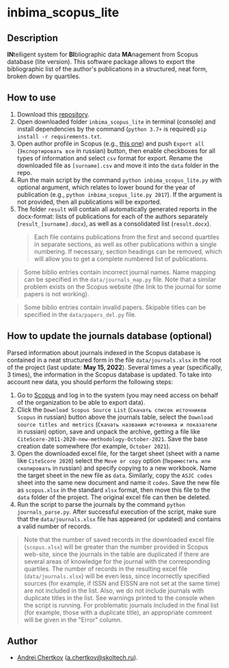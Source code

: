 # inbima_scopus_lite


## Description

**IN**telligent system for **BI**bliographic data **MA**nagement from Scopus database (lite version). This software package allows to export the bibliographic list of the author's publications in a structured, neat form, broken down by quartiles.


## How to use

1. Download this [repository](https://github.com/AndreiChertkov/inbima_scopus_lite).
2. Open downloaded folder `inbima_scopus_lite` in terminal (console) and install dependencies by the command (`python 3.7+` is required) `pip install -r requirements.txt`.
3. Open author profile in Scopus (e.g., [this one](https://www.scopus.com/authid/detail.uri?authorId=8529104000)) and push `Export all` (`Экспортировать все` in russian) button, then enable checkboxes for all types of information and select `csv` format for export. Rename the downloaded file as `[surname].csv` and move it into the `data` folder in the repo.
4. Run the main script by the command `python inbima_scopus_lite.py` with optional argument, which relates to lower bound for the year of publication (e.g., `python inbima_scopus_lite.py 2017`). If the argument is not provided, then all publications will be exported.
5. The folder `result` will contain all automatically generated reports in the docx-format: lists of publications for each of the authors separately (`result_[surname].docx`), as well as a consolidated list (`result.docx`).
    > Each file contains publications from the first and second quartiles in separate sections, as well as other publications within a single numbering. If necessary, section headings can be removed, which will allow you to get a complete numbered list of publications.

> Some biblio entries contain incorrect journal names. Name mapping can be specified in the `data/journals_map.py` file. Note that a similar problem exists on the Scopus website (the link to the journal for some papers is not working).

> Some biblio entries contain invalid papers. Skipable titles can be specified in the `data/papers_del.py` file.


## How to update the journals database (optional)

Parsed information about journals indexed in the Scopus database is contained in a neat structured form in the file `data/journals.xlsx` in the root of the project (last update: **May 15, 2022**). Several times a year (specifically, 3 times), the information in the Scopus database is updated. To take into account new data, you should perform the following steps:

1. Go to [Scopus](https://www.scopus.com/sources) and log in to the system (you may need access on behalf of the organization to be able to export data).
2. Click the `Download Scopus Source List` (`Скачать список источников Scopus` in russian) button above the journals table, select the `Download source titles and metrics` (`Скачать названия источника и показатели` in russian) option, save and unpack the archive, getting a file like `CiteScore-2011-2020-new-methodology-October-2021`. Save the base creation date somewhere (for example, `October 2021`).
3. Open the downloaded excel file, for the target sheet (sheet with a name like `CiteScore 2020`) select the `Move or copy` option (`Переместить или скопировать` in russian) and specify copying to a new workbook. Name the target sheet in the new file as `data`. Similarly, copy the `ASJC codes` sheet into the same new document and name it `codes`. Save the new file as `scopus.xlsx` in the standard `xlsx` format, then move this file to the `data` folder of the project. The original excel file can then be deleted.
4. Run the script to parse the journals by the command `python journals_parse.py`. After successful execution of the script, make sure that the `data/journals.xlsx` file has appeared (or updated) and contains a valid number of records.

> Note that the number of saved records in the downloaded excel file (`scopus.xlsx`) will be greater than the number provided in Scopus web-site, since the journals in the table are duplicated if there are several areas of knowledge for the journal with the corresponding quartiles. The number of records in the resulting excel file (`data/journals.xlsx`) will be even less, since incorrectly specified sources (for example, if ISSN and EISSN are not set at the same time) are not included in the list. Also, we do not include journals with duplicate titles in the list. See warnings printed to the console when the script is running. For problematic journals included in the final list (for example, those with a duplicate title), an appropriate comment will be given in the "Error" column.


## Author

- [Andrei Chertkov](https://github.com/AndreiChertkov) (a.chertkov@skoltech.ru).
